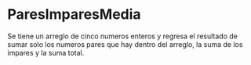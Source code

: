 # ParesImparesMedia
Se tiene un arreglo de cinco numeros enteros y regresa el resultado de sumar solo los numeros pares que hay dentro del arreglo, la suma de los impares y la suma total. 

